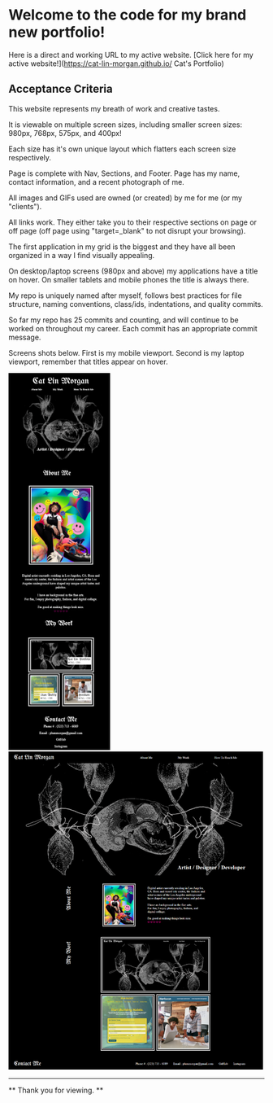 # Welcome to the code for my brand new portfolio!

Here is a direct and working URL to my active website.
[Click here for my active website!](https://cat-lin-morgan.github.io/ Cat's Portfolio)

## Acceptance Criteria

This website represents my breath of work and creative tastes.

It is viewable on multiple screen sizes, including smaller screen sizes: 980px, 768px, 575px, and 400px!

Each size has it's own unique layout which flatters each screen size respectively. 

Page is complete with Nav, Sections, and Footer.
Page has my name, contact information, and a recent photograph of me.

All images and GIFs used are owned (or created) by me for me (or my "clients").

All links work. They either take you to their respective sections on page or off page (off page using "target=_blank" to not disrupt your browsing).

The first application in my grid is the biggest and they have all been organized in a way I find visually appealing.

On desktop/laptop screens (980px and above) my applications have a title on hover. On smaller tablets and mobile phones the title is always there.

My repo is uniquely named after myself, follows best practices for file structure, naming conventions, class/ids, indentations, and quality commits.

So far my repo has 25 commits and counting, and will continue to be worked on throughout my career. Each commit has an appropriate commit message.

Screens shots below. First is my mobile viewport. Second is my laptop viewport, remember that titles appear on hover.

<img src="./assets/images/mobilescreenshot.png" alt="Mobile Screen Shot of Website at 400px."/>

<img src="./assets/images/desktopscreenshot.png" alt="Desktop Screen Shot of Website at 1024px."/>

---

** Thank you for viewing. **

